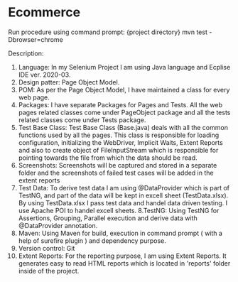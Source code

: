 # Ecommerce

Run procedure using command prompt: {project directory} mvn test -Dbrowser=chrome
 
Description:

1. Language: In my Selenium Project I am using Java language and Ecplise IDE ver. 2020-03.
2. Design patter: Page Object Model.
3. POM: As per the Page Object Model, I have maintained a class for every web page. 
4. Packages: I have separate Packages for Pages and Tests. All the web pages related classes come under PageObject package and all the tests related classes come under Tests package.
5. Test Base Class: Test Base Class (Base.java) deals with all the common functions used by all the pages. This class is responsible for loading configuration, initializing the WebDriver, Implicit Waits, Extent Reports and also to create object of FileInputStream which is responsible for pointing towards the file from which the data should be read. 
6. Screenshots: Screenshots will be captured and stored in a separate folder and the screenshots of failed test cases will be added in the extent reports
7. Test Data: To derive test data I am using @DataProvider which is part of TestNG, and part of the data will be kept in excell sheet (TestData.xlsx). By using TestData.xlsx I pass test data and handel data driven testing. I use Apache POI to handel excell sheets. 
8.TestNG: Using TestNG for Assertions, Grouping, Parallel execution and derive data with @DataProvider annotation.
9. Maven: Using Maven for build, execution in command prompt ( with a help of surefire plugin ) and dependency purpose.
10. Version control: Git
11. Extent Reports: For the reporting purpose, I am using Extent Reports. It generates easy to read HTML reports which is located in 'reports' folder inside of the project.
